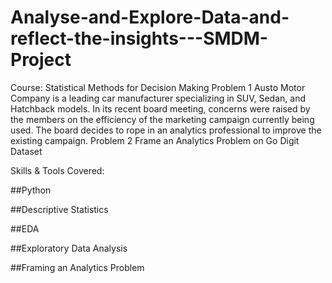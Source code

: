 # Analyse-and-Explore-Data-and-reflect-the-insights---SMDM-Project


Course: Statistical Methods for Decision Making
Problem 1 Austo Motor Company is a leading car manufacturer specializing in SUV, Sedan, and Hatchback models. In its recent board meeting, concerns were raised by the members on the efficiency of the marketing campaign currently being used. The board decides to rope in an analytics professional to improve the existing campaign. Problem 2 Frame an Analytics Problem on Go Digit Dataset

Skills & Tools Covered:

##Python

##Descriptive Statistics

##EDA

##Exploratory Data Analysis

##Framing an Analytics Problem

